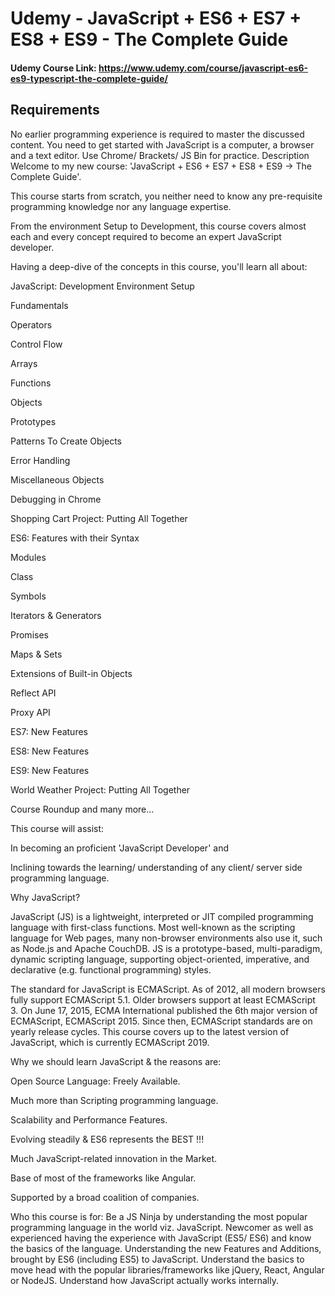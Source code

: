 # Udemy - JavaScript + ES6 + ES7 + ES8 + ES9 - The Complete Guide

#### Udemy Course Link: https://www.udemy.com/course/javascript-es6-es9-typescript-the-complete-guide/

## Requirements
No earlier programming experience is required to master the discussed content.
You need to get started with JavaScript is a computer, a browser and a text editor. Use Chrome/ Brackets/ JS Bin for practice.
Description
Welcome to my new course: 'JavaScript + ES6 + ES7 + ES8 + ES9 -> The Complete Guide'.

This course starts from scratch, you neither need to know any pre-requisite programming knowledge nor any language expertise. 

From the environment Setup to Development, this course covers almost each and every concept required to become an expert JavaScript developer. 

Having a deep-dive of the concepts in this course, you'll learn all about:

JavaScript: Development Environment Setup

Fundamentals

Operators

Control Flow

Arrays

Functions

Objects

Prototypes

Patterns To Create Objects

Error Handling

Miscellaneous Objects

Debugging in Chrome



Shopping Cart Project: Putting All Together



ES6: Features with their Syntax

Modules

Class

Symbols

Iterators & Generators

Promises

Maps & Sets

Extensions of Built-in Objects

Reflect API

Proxy API



ES7: New Features



ES8: New Features



ES9: New Features



World Weather Project: Putting All Together



Course Roundup and many more...



This course will assist:

In becoming an proficient 'JavaScript Developer' and 

Inclining towards the learning/ understanding of any client/ server side programming language.



Why JavaScript?

JavaScript (JS) is a lightweight, interpreted or JIT compiled programming language with first-class functions. Most well-known as the scripting language for Web pages, many non-browser environments also use it, such as Node.js and Apache CouchDB. JS is a prototype-based, multi-paradigm, dynamic scripting language, supporting object-oriented, imperative, and declarative (e.g. functional programming) styles.

The standard for JavaScript is ECMAScript. As of 2012, all modern browsers fully support ECMAScript 5.1. Older browsers support at least ECMAScript 3. On June 17, 2015, ECMA International published the 6th major version of ECMAScript, ECMAScript 2015. Since then, ECMAScript standards are on yearly release cycles. This course covers up to the latest version of JavaScript, which is currently ECMAScript 2019.

Why we should learn JavaScript & the reasons are:

Open Source Language: Freely Available.

Much more than Scripting programming language.

Scalability and Performance Features.

Evolving steadily & ES6 represents the BEST !!! 

Much JavaScript-related innovation in the Market.

Base of most of the frameworks like Angular.

Supported by a broad coalition of companies.

Who this course is for:
Be a JS Ninja by understanding the most popular programming language in the world viz. JavaScript.
Newcomer as well as experienced having the experience with JavaScript (ES5/ ES6) and know the basics of the language.
Understanding the new Features and Additions, brought by ES6 (including ES5) to JavaScript.
Understand the basics to move head with the popular libraries/frameworks like jQuery, React, Angular or NodeJS.
Understand how JavaScript actually works internally.
